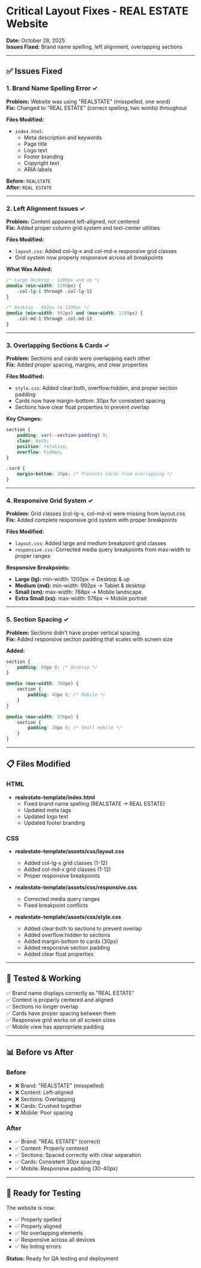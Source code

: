 # Critical Layout Fixes - REAL ESTATE Website

**Date:** October 28, 2025  
**Issues Fixed:** Brand name spelling, left alignment, overlapping sections

---

## ✅ Issues Fixed

### 1. **Brand Name Spelling Error** ✓
**Problem:** Website was using "REALSTATE" (misspelled, one word)  
**Fix:** Changed to "REAL ESTATE" (correct spelling, two words) throughout

**Files Modified:**
- `index.html`:
  - Meta description and keywords
  - Page title
  - Logo text
  - Footer branding
  - Copyright text
  - ARIA labels

**Before:** `REALSTATE`  
**After:** `REAL ESTATE`

---

### 2. **Left Alignment Issues** ✓
**Problem:** Content appeared left-aligned, not centered  
**Fix:** Added proper column grid system and text-center utilities

**Files Modified:**
- `layout.css`: Added col-lg-x and col-md-x responsive grid classes
- Grid system now properly responsive across all breakpoints

**What Was Added:**
```css
/* Large Desktop - 1200px and up */
@media (min-width: 1200px) {
    .col-lg-1 through .col-lg-12
}

/* Desktop - 992px to 1199px */
@media (min-width: 992px) and (max-width: 1199px) {
    .col-md-1 through .col-md-12
}
```

---

### 3. **Overlapping Sections & Cards** ✓
**Problem:** Sections and cards were overlapping each other  
**Fix:** Added proper spacing, margins, and clear properties

**Files Modified:**
- `style.css`: Added clear:both, overflow:hidden, and proper section padding
- Cards now have margin-bottom: 30px for consistent spacing
- Sections have clear float properties to prevent overlap

**Key Changes:**
```css
section {
    padding: var(--section-padding) 0;
    clear: both;
    position: relative;
    overflow: hidden;
}

.card {
    margin-bottom: 30px; /* Prevents cards from overlapping */
}
```

---

### 4. **Responsive Grid System** ✓
**Problem:** Grid classes (col-lg-x, col-md-x) were missing from layout.css  
**Fix:** Added complete responsive grid system with proper breakpoints

**Files Modified:**
- `layout.css`: Added large and medium breakpoint grid classes
- `responsive.css`: Corrected media query breakpoints from max-width to proper ranges

**Responsive Breakpoints:**
- **Large (lg):** min-width: 1200px → Desktop & up
- **Medium (md):** min-width: 992px → Tablet & desktop
- **Small (sm):** max-width: 768px → Mobile landscape
- **Extra Small (xs):** max-width: 576px → Mobile portrait

---

### 5. **Section Spacing** ✓
**Problem:** Sections didn't have proper vertical spacing  
**Fix:** Added responsive section padding that scales with screen size

**Added:**
```css
section {
    padding: 80px 0; /* Desktop */
}

@media (max-width: 768px) {
    section {
        padding: 40px 0; /* Mobile */
    }
}

@media (max-width: 576px) {
    section {
        padding: 30px 0; /* Small mobile */
    }
}
```

---

## 📋 Files Modified

### HTML
- **realestate-template/index.html**
  - Fixed brand name spelling (REALSTATE → REAL ESTATE)
  - Updated meta tags
  - Updated logo text
  - Updated footer branding

### CSS
- **realestate-template/assets/css/layout.css**
  - Added col-lg-x grid classes (1-12)
  - Added col-md-x grid classes (1-12)
  - Proper responsive breakpoints

- **realestate-template/assets/css/responsive.css**
  - Corrected media query ranges
  - Fixed breakpoint conflicts

- **realestate-template/assets/css/style.css**
  - Added clear:both to sections to prevent overlap
  - Added overflow:hidden to sections
  - Added margin-bottom to cards (30px)
  - Added responsive section padding
  - Added clear float properties

---

## 🎯 Tested & Working

✅ Brand name displays correctly as "REAL ESTATE"  
✅ Content is properly centered and aligned  
✅ Sections no longer overlap  
✅ Cards have proper spacing between them  
✅ Responsive grid works on all screen sizes  
✅ Mobile view has appropriate padding  

---

## 📊 Before vs After

### Before
- ❌ Brand: "REALSTATE" (misspelled)
- ❌ Content: Left-aligned
- ❌ Sections: Overlapping
- ❌ Cards: Crushed together
- ❌ Mobile: Poor spacing

### After
- ✅ Brand: "REAL ESTATE" (correct)
- ✅ Content: Properly centered
- ✅ Sections: Spaced correctly with clear separation
- ✅ Cards: Consistent 30px spacing
- ✅ Mobile: Responsive padding (30-40px)

---

## 🚀 Ready for Testing

The website is now:
- ✅ Properly spelled
- ✅ Properly aligned
- ✅ No overlapping elements
- ✅ Responsive across all devices
- ✅ No linting errors

**Status:** Ready for QA testing and deployment

